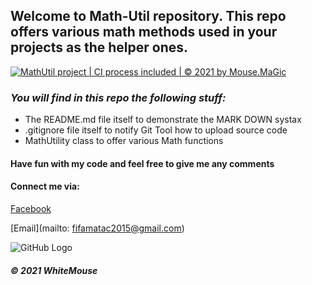 ## Welcome to Math-Util repository. This repo offers various math methods used in your projects as the helper ones.
[![MathUtil project | CI process included | © 2021 by Mouse.MaGic](https://github.com/MaGic-IT-VN/math-util/actions/workflows/mathutil-ci-action.yml/badge.svg)](https://github.com/MaGic-IT-VN/math-util/actions/workflows/mathutil-ci-action.yml)

### _You will find in this repo the following stuff:_
* The README.md file itself to demonstrate the MARK DOWN systax
* .gitignore file itself to notify Git Tool how to upload source code
* MathUtility class to offer various Math functions

#### Have fun with my code and feel free to give me any comments

#### Connect me via:
[Facebook](http://facebook.com//@congtyBusan)

[Email](mailto: fifamatac2015@gmail.com)

![GitHub Logo](https://www.google.com/url?sa=i&url=https%3A%2F%2Fwww.dreamstime.com%2Fphotos-images%2Fmouse.html&psig=AOvVaw2cAPn46fl1t8FuJP8Xj5OR&ust=1616144340471000&source=images&cd=vfe&ved=0CAIQjRxqFwoTCJDN9fu8ue8CFQAAAAAdAAAAABAD)

##### © 2021 WhiteMouse

